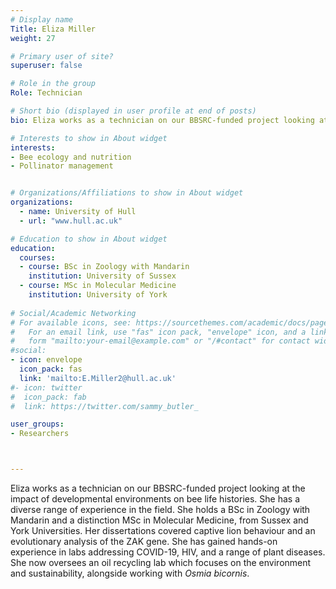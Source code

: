 ```yaml
---
# Display name
Title: Eliza Miller
weight: 27

# Primary user of site?
superuser: false

# Role in the group
Role: Technician

# Short bio (displayed in user profile at end of posts)
bio: Eliza works as a technician on our BBSRC-funded project looking at the impact of developmental environments on bee life histories.

# Interests to show in About widget
interests:
- Bee ecology and nutrition
- Pollinator management


# Organizations/Affiliations to show in About widget
organizations:
  - name: University of Hull
  - url: "www.hull.ac.uk"

# Education to show in About widget
education:
  courses: 
  - course: BSc in Zoology with Mandarin
    institution: University of Sussex
  - course: MSc in Molecular Medicine
    institution: University of York  
 
# Social/Academic Networking
# For available icons, see: https://sourcethemes.com/academic/docs/page-builder/#icons
#   For an email link, use "fas" icon pack, "envelope" icon, and a link in the
#   form "mailto:your-email@example.com" or "/#contact" for contact widget.
#social:
- icon: envelope
  icon_pack: fas
  link: 'mailto:E.Miller2@hull.ac.uk'
#- icon: twitter
#  icon_pack: fab
#  link: https://twitter.com/sammy_butler_

user_groups:
- Researchers



---
```

Eliza works as a technician on our BBSRC-funded project looking at the impact of developmental environments on bee life histories. She has a diverse range of experience in the field. She holds a BSc in Zoology with Mandarin and a distinction MSc in Molecular Medicine, from Sussex and York Universities. Her dissertations covered captive lion behaviour and an evolutionary analysis of the ZAK gene. She has gained hands-on experience in labs addressing COVID-19, HIV, and a range of plant diseases. She now oversees an oil recycling lab which focuses on the environment and sustainability, alongside working with _Osmia bicornis_.
 